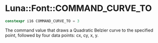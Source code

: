 # Luna::Font::COMMAND_CURVE_TO

```c++
constexpr i16 COMMAND_CURVE_TO = 3
```

The command value that draws a Quadratic Belzier curve to the specified point, followed by four data points: cx, cy, x, y. 

